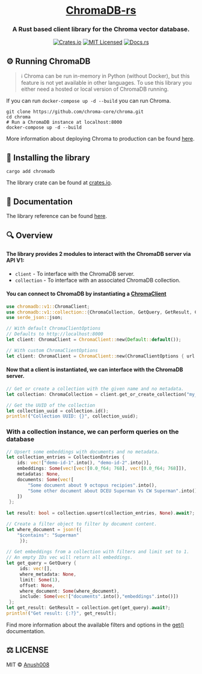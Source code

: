 <div align="center">
  <h1><a href="https://crates.io/crates/chromadb">ChromaDB-rs</a></h1>
  <h3>A Rust based client library for the Chroma vector database.</h3>
  <a href="https://crates.io/crates/chromadb"><img src="https://img.shields.io/crates/v/chromadb.svg" alt="Crates.io"></a>
  <a href="https://github.com/Anush008/chromadb-rs/blob/master/LICENSE"><img src="https://img.shields.io/badge/license-mit-blue.svg" alt="MIT Licensed"></a>
  <a href="https://docs.rs/chromadb"><img src="https://img.shields.io/docsrs/chromadb/latest" alt="Docs.rs"></a>
</div>

## ⚙️ Running ChromaDB
> ℹ Chroma can be run in-memory in Python (without Docker), but this feature is not yet available in other languages.
> To use this library you either need a hosted or local version of ChromaDB running.

If you can run `docker-compose up -d --build` you can run Chroma.

```shell
git clone https://github.com/chroma-core/chroma.git
cd chroma
# Run a ChromaDB instance at localhost:8000
docker-compose up -d --build
```

More information about deploying Chroma to production can be found [here](https://docs.trychroma.com/deployment).

## 🚀 Installing the library
```shell
cargo add chromadb
```
The library crate can be found at [crates.io](https://crates.io/crates/chromadb).

## 📖 Documentation
The library reference can be found [here](https://docs.rs/chromadb).

## 🔍 Overview

#### The library provides 2 modules to interact with the ChromaDB server via API V1:
 * `client` - To interface with the ChromaDB server.
 * `collection` - To interface with an associated ChromaDB collection.

#### You can connect to ChromaDB by instantiating a [ChromaClient](https://docs.rs/chromadb/latest/chromadb/v1/client/struct.ChromaClient.html)
 
 ```rust
use chromadb::v1::ChromaClient;
use chromadb::v1::collection::{ChromaCollection, GetQuery, GetResult, CollectionEntries};
use serde_json::json;

// With default ChromaClientOptions
// Defaults to http://localhost:8000
let client: ChromaClient = ChromaClient::new(Default::default());

// With custom ChromaClientOptions
let client: ChromaClient = ChromaClient::new(ChromaClientOptions { url: "<CHROMADB_URL>".into() });
```

#### Now that a client is instantiated, we can interface with the ChromaDB server.

 ```rust
// Get or create a collection with the given name and no metadata.
let collection: ChromaCollection = client.get_or_create_collection("my_collection", None).await?;

// Get the UUID of the collection
let collection_uuid = collection.id();
println!("Collection UUID: {}", collection_uuid);
```

###  With a collection instance, we can perform queries on the database

```rust
// Upsert some embeddings with documents and no metadata.
let collection_entries = CollectionEntries {
    ids: vec!["demo-id-1".into(), "demo-id-2".into()],
    embeddings: Some(vec![vec![0.0_f64; 768], vec![0.0_f64; 768]]),
    metadatas: None,
    documents: Some(vec![
        "Some document about 9 octopus recipies".into(),
        "Some other document about DCEU Superman Vs CW Superman".into()
    ])
 };
 
let result: bool = collection.upsert(collection_entries, None).await?;

// Create a filter object to filter by document content.
let where_document = json!({
    "$contains": "Superman"
     });
 
// Get embeddings from a collection with filters and limit set to 1. 
// An empty IDs vec will return all embeddings.
let get_query = GetQuery {
     ids: vec![],
     where_metadata: None,
     limit: Some(1),
     offset: None,
     where_document: Some(where_document),
     include: Some(vec!["documents".into(),"embeddings".into()])
 };
let get_result: GetResult = collection.get(get_query).await?;
println!("Get result: {:?}", get_result);

```
Find more information about the available filters and options in the [get()](https://docs.rs/chromadb/latest/chromadb/v1/collection/struct.ChromaCollection.html#method.get) documentation.

## ⚖️ LICENSE

MIT © [Anush008](https://github.com/Anush008/chromadb-rs/blob/master/LICENSE)
